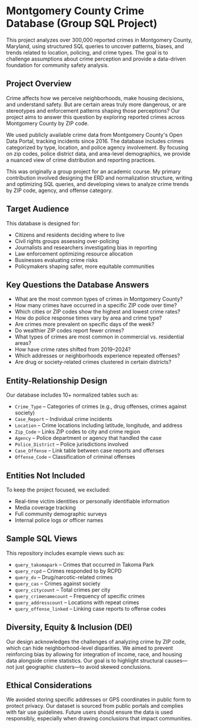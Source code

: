 # Montgomery County Crime Database (Group SQL Project)

This project analyzes over 300,000 reported crimes in Montgomery County, Maryland, using structured SQL queries to uncover patterns, biases, and trends related to location, policing, and crime types. The goal is to challenge assumptions about crime perception and provide a data-driven foundation for community safety analysis.

## Project Overview

Crime affects how we perceive neighborhoods, make housing decisions, and understand safety. But are certain areas truly more dangerous, or are stereotypes and enforcement patterns shaping those perceptions? Our project aims to answer this question by exploring reported crimes across Montgomery County by ZIP code.

We used publicly available crime data from Montgomery County's Open Data Portal, tracking incidents since 2016. The database includes crimes categorized by type, location, and police agency involvement. By focusing on zip codes, police district data, and area-level demographics, we provide a nuanced view of crime distribution and reporting practices.

This was originally a group project for an academic course. My primary contribution involved designing the ERD and normalization structure, writing and optimizing SQL queries, and developing views to analyze crime trends by ZIP code, agency, and offense category.

## Target Audience

This database is designed for:
- Citizens and residents deciding where to live
- Civil rights groups assessing over-policing
- Journalists and researchers investigating bias in reporting
- Law enforcement optimizing resource allocation
- Businesses evaluating crime risks
- Policymakers shaping safer, more equitable communities

## Key Questions the Database Answers

- What are the most common types of crimes in Montgomery County?
- How many crimes have occurred in a specific ZIP code over time?
- Which cities or ZIP codes show the highest and lowest crime rates?
- How do police response times vary by area and crime type?
- Are crimes more prevalent on specific days of the week?
- Do wealthier ZIP codes report fewer crimes?
- What types of crimes are most common in commercial vs. residential areas?
- How have crime rates shifted from 2019–2024?
- Which addresses or neighborhoods experience repeated offenses?
- Are drug or society-related crimes clustered in certain districts?

## Entity-Relationship Design
Our database includes 10+ normalized tables such as:

- `Crime_Type` – Categories of crimes (e.g., drug offenses, crimes against society)
- `Case_Report` – Individual crime incidents
- `Location` – Crime locations including latitude, longitude, and address
- `Zip_Code` – Links ZIP codes to city and crime region
- `Agency` – Police department or agency that handled the case
- `Police_District` – Police jurisdictions involved
- `Case_Offense` – Link table between case reports and offenses
- `Offense_Code` – Classification of criminal offenses

## Entities Not Included

To keep the project focused, we excluded:
- Real-time victim identities or personally identifiable information
- Media coverage tracking
- Full community demographic surveys
- Internal police logs or officer names

## Sample SQL Views

This repository includes example views such as:
- `query_takomapark` – Crimes that occurred in Takoma Park
- `query_rcpd` – Crimes responded to by RCPD
- `query_dv` – Drug/narcotic-related crimes
- `query_cas` – Crimes against society
- `query_citycount` – Total crimes per city
- `query_crimenamecount` – Frequency of specific crimes
- `query_addresscount` – Locations with repeat crimes
- `query_offense_linked` – Linking case reports to offense codes

## Diversity, Equity & Inclusion (DEI)

Our design acknowledges the challenges of analyzing crime by ZIP code, which can hide neighborhood-level disparities. We aimed to prevent reinforcing bias by allowing for integration of income, race, and housing data alongside crime statistics. Our goal is to highlight structural causes—not just geographic clusters—to avoid skewed conclusions.

## Ethical Considerations

We avoided storing specific addresses or GPS coordinates in public form to protect privacy. Our dataset is sourced from public portals and complies with fair use guidelines. Future users should ensure the data is used responsibly, especially when drawing conclusions that impact communities.



